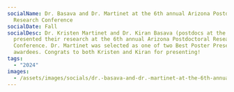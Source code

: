 ```yaml
---
socialName: Dr. Basava and Dr. Martinet at the 6th annual Arizona Postdoctoral
  Research Conference
socialDate: Fall
socialDesc: Dr. Kristen Martinet and Dr. Kiran Basava (postdocs at the lab)
  presented their research at the 6th annual Arizona Postdoctoral Research
  Conference. Dr. Martinet was selected as one of two Best Poster Presentation
  awardees. Congrats to both Kristen and Kiran for presenting!
tags:
  - "2024"
images:
  - /assets/images/socials/dr.-basava-and-dr.-martinet-at-the-6th-annual-arizona-postdoctoral-research-conference-.png
---
```

